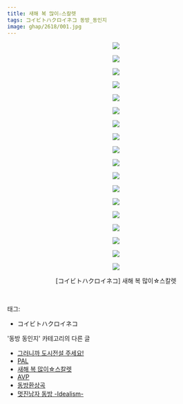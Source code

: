 ```yaml
---
title: 새해 복 많이☆스칼렛
tags: コイビトハクロイネコ 동방_동인지
image: ghap/2618/001.jpg
---
```

<div class="article">
<p style="text-align: center; clear: none; float: none;"><img src="{{ site.nasurl }}/ghap/2618/001.jpg"/></p>
<p style="text-align: center; clear: none; float: none;"><img src="{{ site.nasurl }}/ghap/2618/002.jpg"/></p>
<p style="text-align: center; clear: none; float: none;"><img src="{{ site.nasurl }}/ghap/2618/003.jpg"/></p>
<p style="text-align: center; clear: none; float: none;"><img src="{{ site.nasurl }}/ghap/2618/004.jpg"/></p>
<p style="text-align: center; clear: none; float: none;"><img src="{{ site.nasurl }}/ghap/2618/005.jpg"/></p>
<p style="text-align: center; clear: none; float: none;"><img src="{{ site.nasurl }}/ghap/2618/006.jpg"/></p>
<p style="text-align: center; clear: none; float: none;"><img src="{{ site.nasurl }}/ghap/2618/007.jpg"/></p>
<p style="text-align: center; clear: none; float: none;"><img src="{{ site.nasurl }}/ghap/2618/008.jpg"/></p>
<p style="text-align: center; clear: none; float: none;"><img src="{{ site.nasurl }}/ghap/2618/009.jpg"/></p>
<p style="text-align: center; clear: none; float: none;"><img src="{{ site.nasurl }}/ghap/2618/010.jpg"/></p>
<p style="text-align: center; clear: none; float: none;"><img src="{{ site.nasurl }}/ghap/2618/011.jpg"/></p>
<p style="text-align: center; clear: none; float: none;"><img src="{{ site.nasurl }}/ghap/2618/012.jpg"/></p>
<p style="text-align: center; clear: none; float: none;"><img src="{{ site.nasurl }}/ghap/2618/013.jpg"/></p>
<p style="text-align: center; clear: none; float: none;"><img src="{{ site.nasurl }}/ghap/2618/014.jpg"/></p>
<p style="text-align: center; clear: none; float: none;"><img src="{{ site.nasurl }}/ghap/2618/015.jpg"/></p>
<p style="text-align: center; clear: none; float: none;"><img src="{{ site.nasurl }}/ghap/2618/016.jpg"/></p>
<p style="text-align: center; clear: none; float: none;"><img src="{{ site.nasurl }}/ghap/2618/017.jpg"/></p>
<p style="text-align: center; clear: none; float: none;"><img src="{{ site.nasurl }}/ghap/2618/018.jpg"/></p>
<p style="text-align: center; clear: none; float: none;">[コイビトハクロイネコ] 새해 복 많이☆스칼렛</p>
<p><br/></p>
</div><div class="tagTrail">
<p>태그: </p>
<ul>
<li>コイビトハクロイネコ</li>
</ul>
</div><div class="another">
<p>'동방 동인지' 카테고리의 다른 글</p>
<ul>
<li><a href="/2016-10-17-ghap_2620">그러니까 도시전설 주세요!</a></li>
<li><a href="/2016-10-17-ghap_2619">PAL</a></li>
<li><a href="/2016-10-16-ghap_2618">새해 복 많이☆스칼렛</a></li>
<li><a href="/2016-10-16-ghap_2617">AVP</a></li>
<li><a href="/2016-10-16-ghap_2615">동방환상곡</a></li>
<li><a href="/2016-10-16-ghap_2613">멋진남자 동방 -Idealism-</a></li>
</ul>
</div><div class="cb_module cb_fluid">
<div class="cb_wrt cb_profile">
</div><!-- commentList close -->
</div>